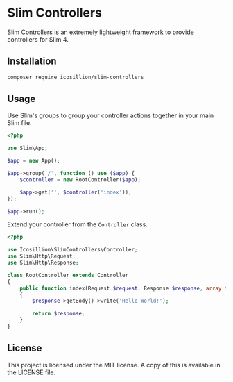 # Slim Controllers

Slim Controllers is an extremely lightweight framework to provide controllers for Slim 4.

## Installation

```bash
composer require icosillion/slim-controllers
```

## Usage
Use Slim's groups to group your controller actions together in your main Slim file.

```php
<?php

use Slim\App;

$app = new App();

$app->group('/', function () use ($app) {
    $controller = new RootController($app);

    $app->get('', $controller('index'));
});

$app->run();
```

Extend your controller from the `Controller` class.

```php
<?php

use Icosillion\SlimControllers\Controller;
use Slim\Http\Request;
use Slim\Http\Response;

class RootController extends Controller
{
    public function index(Request $request, Response $response, array $args)
    {
        $response->getBody()->write('Hello World!');

        return $response;
    }
}
```

## License

This project is licensed under the MIT license. A copy of this is available in the LICENSE file.